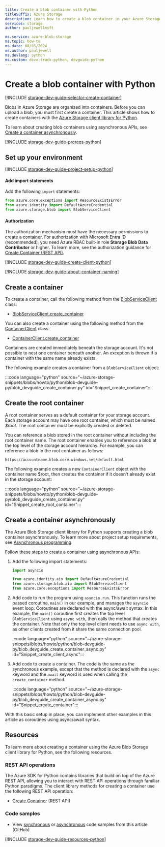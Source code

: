 ```yaml
---
title: Create a blob container with Python
titleSuffix: Azure Storage
description: Learn how to create a blob container in your Azure Storage account using the Python client library.
services: storage
author: pauljewellmsft

ms.service: azure-blob-storage
ms.topic: how-to
ms.date: 08/05/2024
ms.author: pauljewell
ms.devlang: python
ms.custom: devx-track-python, devguide-python
---
```


# Create a blob container with Python

[!INCLUDE [storage-dev-guide-selector-create-container](../../../includes/storage-dev-guides/storage-dev-guide-selector-create-container.md)]

Blobs in Azure Storage are organized into containers. Before you can upload a blob, you must first create a container. This article shows how to create containers with the [Azure Storage client library for Python](/python/api/overview/azure/storage).

To learn about creating blob containers using asynchronous APIs, see [Create a container asynchronously](#create-a-container-asynchronously).

[!INCLUDE [storage-dev-guide-prereqs-python](../../../includes/storage-dev-guides/storage-dev-guide-prereqs-python.md)]

## Set up your environment

[!INCLUDE [storage-dev-guide-project-setup-python](../../../includes/storage-dev-guides/storage-dev-guide-project-setup-python.md)]

#### Add import statements

Add the following `import` statements:

```python
from azure.core.exceptions import ResourceExistsError
from azure.identity import DefaultAzureCredential
from azure.storage.blob import BlobServiceClient
```

#### Authorization

The authorization mechanism must have the necessary permissions to create a container. For authorization with Microsoft Entra ID (recommended), you need Azure RBAC built-in role **Storage Blob Data Contributor** or higher. To learn more, see the authorization guidance for [Create Container (REST API)](/rest/api/storageservices/create-container#authorization).

[!INCLUDE [storage-dev-guide-create-client-python](../../../includes/storage-dev-guides/storage-dev-guide-create-client-python.md)]

[!INCLUDE [storage-dev-guide-about-container-naming](../../../includes/storage-dev-guides/storage-dev-guide-about-container-naming.md)]

## Create a container

To create a container, call the following method from the [BlobServiceClient](/python/api/azure-storage-blob/azure.storage.blob.blobserviceclient) class:

- [BlobServiceClient.create_container](/python/api/azure-storage-blob/azure.storage.blob.blobserviceclient#azure-storage-blob-blobserviceclient-create-container)

You can also create a container using the following method from the [ContainerClient](/python/api/azure-storage-blob/azure.storage.blob.containerclient) class:

- [ContainerClient.create_container](/python/api/azure-storage-blob/azure.storage.blob.containerclient#azure-storage-blob-containerclient-create-container)

Containers are created immediately beneath the storage account. It's not possible to nest one container beneath another. An exception is thrown if a container with the same name already exists. 

The following example creates a container from a `BlobServiceClient` object:

:::code language="python" source="~/azure-storage-snippets/blobs/howto/python/blob-devguide-py/blob_devguide_create_container.py" id="Snippet_create_container":::

## Create the root container

A root container serves as a default container for your storage account. Each storage account may have one root container, which must be named *$root*. The root container must be explicitly created or deleted.

You can reference a blob stored in the root container without including the root container name. The root container enables you to reference a blob at the top level of the storage account hierarchy. For example, you can reference a blob in the root container as follows:

`https://accountname.blob.core.windows.net/default.html`

The following example creates a new `ContainerClient` object with the container name $root, then creates the container if it doesn't already exist in the storage account:

:::code language="python" source="~/azure-storage-snippets/blobs/howto/python/blob-devguide-py/blob_devguide_create_container.py" id="Snippet_create_root_container":::

## Create a container asynchronously

The Azure Blob Storage client library for Python supports creating a blob container asynchronously. To learn more about project setup requirements, see [Asynchronous programming](storage-blob-python-get-started.md#asynchronous-programming).

Follow these steps to create a container using asynchronous APIs:

1. Add the following import statements:

    ```python
    import asyncio

    from azure.identity.aio import DefaultAzureCredential
    from azure.storage.blob.aio import BlobServiceClient
    from azure.core.exceptions import ResourceExistsError
    ```

1. Add code to run the program using `asyncio.run`. This function runs the passed coroutine, `main()` in our example, and manages the `asyncio` event loop. Coroutines are declared with the async/await syntax. In this example, the `main()` coroutine first creates the top level `BlobServiceClient` using `async with`, then calls the method that creates the container. Note that only the top level client needs to use `async with`, as other clients created from it share the same connection pool.

    :::code language="python" source="~/azure-storage-snippets/blobs/howto/python/blob-devguide-py/blob_devguide_create_container_async.py" id="Snippet_create_client_async":::

1. Add code to create a container. The code is the same as the synchronous example, except that the method is declared with the `async` keyword and the `await` keyword is used when calling the `create_container` method.

    :::code language="python" source="~/azure-storage-snippets/blobs/howto/python/blob-devguide-py/blob_devguide_create_container_async.py" id="Snippet_create_container":::

With this basic setup in place, you can implement other examples in this article as coroutines using async/await syntax.

## Resources

To learn more about creating a container using the Azure Blob Storage client library for Python, see the following resources.

### REST API operations

The Azure SDK for Python contains libraries that build on top of the Azure REST API, allowing you to interact with REST API operations through familiar Python paradigms. The client library methods for creating a container use the following REST API operation:

- [Create Container](/rest/api/storageservices/create-container) (REST API)

### Code samples

- View [synchronous](https://github.com/Azure-Samples/AzureStorageSnippets/blob/master/blobs/howto/python/blob-devguide-py/blob_devguide_create_container.py) or [asynchronous](https://github.com/Azure-Samples/AzureStorageSnippets/blob/master/blobs/howto/python/blob-devguide-py/blob_devguide_create_container_async.py) code samples from this article (GitHub)

[!INCLUDE [storage-dev-guide-resources-python](../../../includes/storage-dev-guides/storage-dev-guide-resources-python.md)]